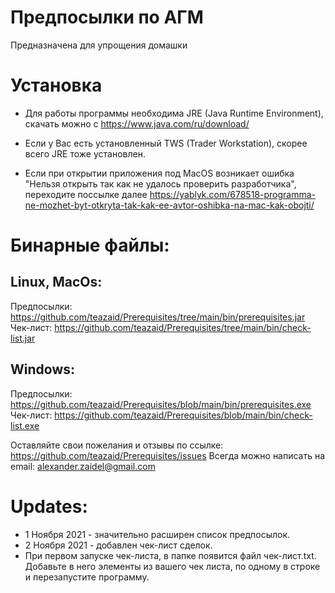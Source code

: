 # Предпосылки по АГМ
Предназначена для упрощения домашки

# Установка
* Для работы программы необходима JRE (Java Runtime Environment), скачать можно с https://www.java.com/ru/download/
* Если у Вас есть установленный TWS (Trader Workstation), скорее всего JRE тоже установлен.

* Если при открытии приложения под MacOS возникает ошибка "Нельзя открыть так как не удалось проверить разработчика", 
переходите поссылке далее https://yablyk.com/678518-programma-ne-mozhet-byt-otkryta-tak-kak-ee-avtor-oshibka-na-mac-kak-obojti/

# Бинарные файлы:
## Linux, MacOs:
Предпосылки: https://github.com/teazaid/Prerequisites/tree/main/bin/prerequisites.jar
Чек-лист: https://github.com/teazaid/Prerequisites/tree/main/bin/check-list.jar

## Windows:
Предпосылки: https://github.com/teazaid/Prerequisites/blob/main/bin/prerequisites.exe
Чек-лист: https://github.com/teazaid/Prerequisites/blob/main/bin/check-list.exe

Оставляйте свои пожелания и отзывы по ссылке: https://github.com/teazaid/Prerequisites/issues
Всегда можно написать на email: alexander.zaidel@gmail.com

# Updates:
* 1 Ноября 2021 - значительно расширен список предпосылок. 
* 2 Ноября 2021 - добавлен чек-лист сделок.  
* При первом запуске чек-листа, в папке появится файл чек-лист.txt. Добавьте в него элементы из вашего чек листа, по одному в строке и перезапустите программу.
